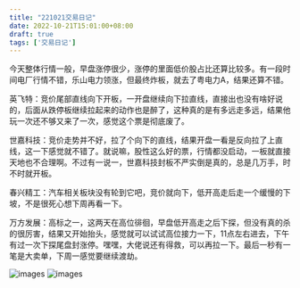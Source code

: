 ```yaml
---
title: "221021交易日记"
date: 2022-10-21T15:01:00+08:00
draft: true
tags: ['交易日记']
---
```


今天整体行情一般，早盘涨停很少，涨停的里面低价股占比还算比较多。有一段时间电厂行情不错，乐山电力领涨，但最终炸板，就去了粤电力A，结果还算不错。

英飞特：竞价尾部直线向下开板，一开盘继续向下拉直线，直接出也没有啥好说的，后面从跌停板继续拉起来的动作也是醉了，这种真的是有多远走多远，结果他玩一次还不够又来了一次，感觉这个票是彻底废了。

世嘉科技：竞价走势并不好，拉了个向下的直线，结果开盘一看是反向拉了上直线，这一下感觉就不错了。就说嘛，股性这么好的票，行情都没启动，一板就直接天地也不合理啊。不过有一说一，世嘉科技封板不严实倒是真的，总是几万手，时不时就开板。

春兴精工：汽车相关板块没有轮到它吧，竞价就向下，低开高走后走一个缓慢的下坡，不是很死心想下周再看一下。

万方发展：高标之一，这两天在高位徘徊，早盘低开高走之后下探，但没有真的杀的很厉害，结果又开始抬头，感觉就可以试试高位接力一下，11点左右进去，下午有过一次下探尾盘封涨停。嘿嘿，大佬说还有得救，可以再拉一下。最后一秒有一笔是大卖单，下周一感觉要继续渡劫。

![images](/images/221021/IMG_0586.PNG)
![images](/images/221021/IMG_0587.PNG)